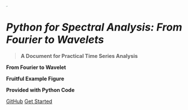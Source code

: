 <!-- _coverpage.md -->

<img src="/Figure/figure_icon.png" alt="logo" style="zoom:10%;" />

# ***Python for Spectral Analysis: From Fourier to Wavelets<small></small>***

> **A Document for Practical Time Series Analysis**

**From Fourier to Wavelet**

**Fruitful Example Figure**

**Provided with Python Code**

[GitHub](https://github.com/JiuTong-Zhao/Time-Series-Data-Analysis)
[Get Started](#preface)